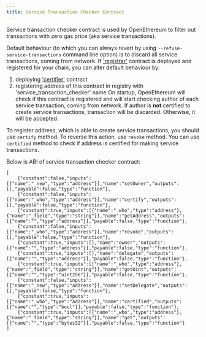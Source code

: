 ```yaml
---
title: Service Transaction Checker Contract
---
```


Service transaction checker contract is used by OpenEthereum to filter out transactions with zero gas price (aka service transactions).

Default behaviour (to which you can always revert by using `--refuse-service-transactions` command line option) is to discard all service transactions, coming from network. If ['registrar'](https://github.com/paritytech/contracts/blob/master/Registry.sol) contract is deployed and registered for your chain, you can alter default behaviour by:
1) deploying ['certifier'](https://github.com/paritytech/contracts/blob/master/SimpleCertifier.sol) contract
2) registering address of this contract in registry with 'service_transaction_checker' name
On startup, OpenEthereum will check if this contract is registered and will start checking author of each service transaction, coming from network. If author is **not** certified to create service transactions, transaction will be discarded. Otherwise, it will be accepted.

To register address, which is able to create service transactions, you should use `certify` method. To reverse this action, use `revoke` method. You can use `certified` method to check if address is certified for making service transactions.

Below is ABI of service transaction checker contract:
```
[
	{"constant":false,"inputs":[{"name":"_new","type":"address"}],"name":"setOwner","outputs":[],"payable":false,"type":"function"},
	{"constant":false,"inputs":[{"name":"_who","type":"address"}],"name":"certify","outputs":[],"payable":false,"type":"function"},
	{"constant":true,"inputs":[{"name":"_who","type":"address"},{"name":"_field","type":"string"}],"name":"getAddress","outputs":[{"name":"","type":"address"}],"payable":false,"type":"function"},
	{"constant":false,"inputs":[{"name":"_who","type":"address"}],"name":"revoke","outputs":[],"payable":false,"type":"function"},
	{"constant":true,"inputs":[],"name":"owner","outputs":[{"name":"","type":"address"}],"payable":false,"type":"function"},
	{"constant":true,"inputs":[],"name":"delegate","outputs":[{"name":"","type":"address"}],"payable":false,"type":"function"},
	{"constant":true,"inputs":[{"name":"_who","type":"address"},{"name":"_field","type":"string"}],"name":"getUint","outputs":[{"name":"","type":"uint256"}],"payable":false,"type":"function"},
	{"constant":false,"inputs":[{"name":"_new","type":"address"}],"name":"setDelegate","outputs":[],"payable":false,"type":"function"},
	{"constant":true,"inputs":[{"name":"_who","type":"address"}],"name":"certified","outputs":[{"name":"","type":"bool"}],"payable":false,"type":"function"},
	{"constant":true,"inputs":[{"name":"_who","type":"address"},{"name":"_field","type":"string"}],"name":"get","outputs":[{"name":"","type":"bytes32"}],"payable":false,"type":"function"}
]
```
